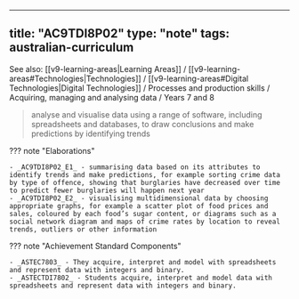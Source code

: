 
---
title: "AC9TDI8P02"
type: "note"
tags: australian-curriculum
---

See also: [[v9-learning-areas|Learning Areas]] / [[v9-learning-areas#Technologies|Technologies]] / [[v9-learning-areas#Digital Technologies|Digital Technologies]] / Processes and production skills / Acquiring, managing and analysing data / Years 7 and 8

> analyse and visualise data using a range of software, including spreadsheets and databases, to draw conclusions and make predictions by identifying trends

??? note "Elaborations"

	- _AC9TDI8P02_E1_ - summarising data based on its attributes to identify trends and make predictions, for example sorting crime data by type of offence, showing that burglaries have decreased over time to predict fewer burglaries will happen next year
	- _AC9TDI8P02_E2_ - visualising multidimensional data by choosing appropriate graphs, for example a scatter plot of food prices and sales, coloured by each food’s sugar content, or diagrams such as a social network diagram and maps of crime rates by location to reveal trends, outliers or other information
??? note "Achievement Standard Components"

	- _ASTEC7803_ - They acquire, interpret and model with spreadsheets and represent data with integers and binary.
	- _ASTECTDI7802_ - Students acquire, interpret and model data with spreadsheets and represent data with integers and binary.

[//begin]: # "Autogenerated link references for markdown compatibility"
[v9-learning-areas]: ..%2Fv9-learning-areas "Learning Areas"
[//end]: # "Autogenerated link references" 
